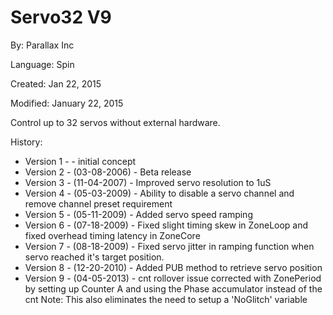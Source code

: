 # Servo32 V9

By: Parallax Inc

Language: Spin

Created: Jan 22, 2015

Modified: January 22, 2015

Control up to 32 servos without external hardware.

History:

*   Version 1 - - initial concept
*   Version 2 - (03-08-2006) - Beta release
*   Version 3 - (11-04-2007) - Improved servo resolution to 1uS
*   Version 4 - (05-03-2009) - Ability to disable a servo channel and remove channel preset requirement
*   Version 5 - (05-11-2009) - Added servo speed ramping
*   Version 6 - (07-18-2009) - Fixed slight timing skew in ZoneLoop and fixed overhead timing latency in ZoneCore
*   Version 7 - (08-18-2009) - Fixed servo jitter in ramping function when servo reached it's target position.
*   Version 8 - (12-20-2010) - Added PUB method to retrieve servo position
*   Version 9 - (04-05-2013) - cnt rollover issue corrected with ZonePeriod by setting up Counter A and using the Phase accumulator instead of the cnt Note: This also eliminates the need to setup a 'NoGlitch' variable
